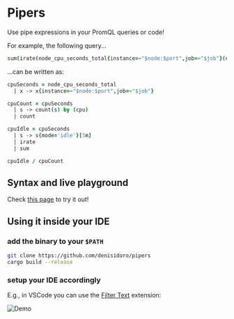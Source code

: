 # Pipers

Use pipe expressions in your PromQL queries or code!

For example, the following query...
```coffee
sum(irate(node_cpu_seconds_total{instance=~"$node:$port",job=~"$job"}(node_cpu_seconds_total){mode='idle'}[5m](node_cpu_seconds_total{instance=~"$node:$port",job=~"$job"}(node_cpu_seconds_total)))) / count(count(node_cpu_seconds_total{instance=~"$node:$port",job=~"$job"}(node_cpu_seconds_total)) by (cpu))
```
...can be written as:
```coffee
cpuSeconds = node_cpu_seconds_total
  | x -> x{instance=~"$node:$port",job=~"$job"}

cpuCount = cpuSeconds 
  | s -> count(s) by (cpu)
  | count

cpuIdle = cpuSeconds
  | s -> s{mode='idle'}[5m]
  | irate
  | sum

cpuIdle / cpuCount
```

## Syntax and live playground

Check [this page](https://denisidoro.github.io/pipers/) to try it out!

## Using it inside your IDE 

### add the binary to your `$PATH`
```bash
git clone https://github.com/denisidoro/pipers
cargo build --release
```
### setup your IDE accordingly

E.g., in VSCode you can use the [Filter Text](https://marketplace.visualstudio.com/items?itemName=yhirose.FilterText) extension:

![Demo](https://user-images.githubusercontent.com/3226564/109806044-f9f08380-7c02-11eb-9429-92d26ee7084c.gif)
